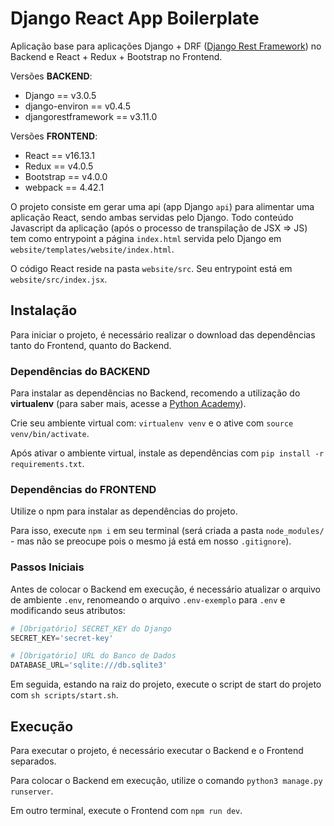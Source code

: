 # Django React App Boilerplate

Aplicação base para aplicações Django + DRF ([Django Rest Framework](https://www.django-rest-framework.org/)) 
no Backend e React + Redux + Bootstrap no Frontend.

Versões **BACKEND**:

- Django == v3.0.5  
- django-environ == v0.4.5  
- djangorestframework == v3.11.0

Versões **FRONTEND**:

- React == v16.13.1
- Redux == v4.0.5
- Bootstrap == v4.0.0
- webpack == 4.42.1

O projeto consiste em gerar uma api (app Django `api`) para alimentar uma aplicação React, sendo ambas 
servidas pelo Django. Todo conteúdo Javascript da aplicação (após o processo de transpilação de JSX => JS) 
tem como entrypoint a página `index.html` servida pelo Django em `website/templates/website/index.html`. 

O código React reside na pasta `website/src`. Seu entrypoint está em `website/src/index.jsx`.

## Instalação 

Para iniciar o projeto, é necessário realizar o download das dependências tanto do Frontend, quanto do
Backend.

### Dependências do BACKEND

Para instalar as dependências no Backend, recomendo a utilização do **virtualenv** (para saber mais, 
acesse a [Python Academy](https://pythonacademy.com.br/blog/python-e-virtualenv-como-programar-em-ambientes-virtuais)).

Crie seu ambiente virtual com: `virtualenv venv` e o ative com `source venv/bin/activate`.

Após ativar o ambiente virtual, instale as dependências com `pip install -r requirements.txt`.

### Dependências do FRONTEND  

Utilize o npm para instalar as dependências do projeto.

Para isso, execute `npm i` em seu terminal (será criada a pasta `node_modules/` - mas não se preocupe 
pois o mesmo já está em nosso `.gitignore`).

### Passos Iniciais

Antes de colocar o Backend em execução, é necessário atualizar o arquivo de ambiente `.env`, renomeando 
o arquivo `.env-exemplo` para `.env` e modificando seus atributos:

```python
# [Obrigatório] SECRET_KEY do Django
SECRET_KEY='secret-key'

# [Obrigatório] URL do Banco de Dados
DATABASE_URL='sqlite:///db.sqlite3'
```

Em seguida, estando na raiz do projeto, execute o script de start do projeto com `sh scripts/start.sh`.

## Execução

Para executar o projeto, é necessário executar o Backend e o Frontend separados.

Para colocar o Backend em execução, utilize o comando `python3 manage.py runserver`.

Em outro terminal, execute o Frontend com `npm run dev`. 
 
 
